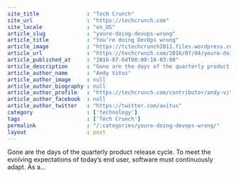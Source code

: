 ```yaml
---
site_title               : "Tech Crunch"
site_url                 : "https://techcrunch.com"
site_locale              : "en_US"
article_slug             : "youre-doing-devops-wrong"
article_title            : "You’re doing DevOps wrong"
article_image            : "https://tctechcrunch2011.files.wordpress.com/2016/07/gettyimages-528840251.jpg?w=764&h=400&crop=1"
article_url              : "https://techcrunch.com/2016/07/04/youre-doing-devops-wrong/"
article_published_at     : "2016-07-04T08:00:18-03:00"
article_description      : "Gone are the days of the quarterly product release cycle. To meet the evolving expectations of today’s end user, software must continuously adapt. As a..."
article_author_name      : "Andy Vitus"
article_author_image     : null
article_author_biography : null
article_author_profile   : "https://techcrunch.com/contributor/andy-vitus/"
article_author_facebook  : null
article_author_twitter   : "https://twitter.com/avitus"
category                 : ['technology']
tags                     : ['Tech Crunch']
permalink                : "/:categories/youre-doing-devops-wrong/"
layout                   : post
---
```


Gone are the days of the quarterly product release cycle. To meet the evolving expectations of today’s end user, software must continuously adapt. As a...
